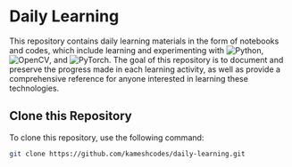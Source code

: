 # Daily Learning

This repository contains daily learning materials in the form of notebooks and codes, which include learning and experimenting with ![Python](https://img.shields.io/badge/-Python-3776AB?logo=python&logoColor=white), ![OpenCV](https://img.shields.io/badge/-OpenCV-5C3EE8?logo=opencv&logoColor=white), and ![PyTorch](https://img.shields.io/badge/-PyTorch-EE4C2C?logo=pytorch&logoColor=white). The goal of this repository is to document and preserve the progress made in each learning activity, as well as provide a comprehensive reference for anyone interested in learning these technologies.

## Clone this Repository

To clone this repository, use the following command:

```bash
git clone https://github.com/kameshcodes/daily-learning.git
